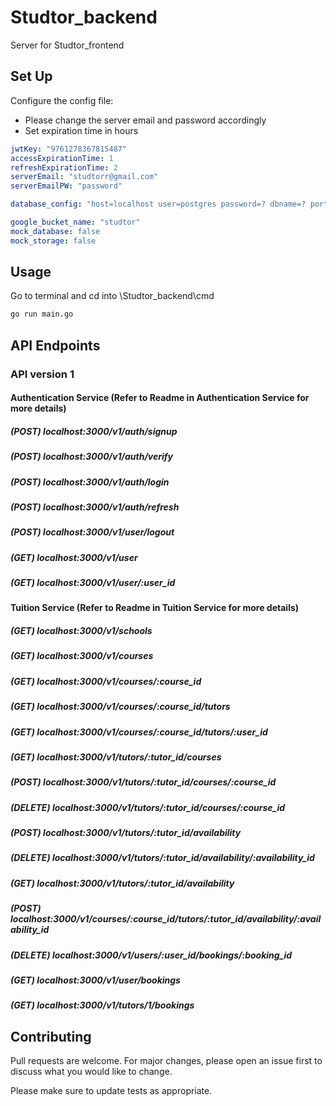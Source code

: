 # Studtor_backend

Server for Studtor_frontend 

## Set Up

Configure the config file:
* Please change the server email and password accordingly
* Set expiration time in hours
```yml
jwtKey: "9761278367815487"
accessExpirationTime: 1
refreshExpirationTime: 2
serverEmail: "studtorr@gmail.com"
serverEmailPW: "password"

database_config: "host=localhost user=postgres password=? dbname=? port=5432 sslmode=disable TimeZone=Asia/Shanghai"

google_bucket_name: "studtor"
mock_database: false
mock_storage: false
```

## Usage
Go to terminal and cd into \Studtor_backend\cmd
```bash
go run main.go
```

## API Endpoints
### API version 1

#### Authentication Service (Refer to Readme in Authentication Service for more details)

##### (POST) localhost:3000/v1/auth/signup

##### (POST) localhost:3000/v1/auth/verify

##### (POST) localhost:3000/v1/auth/login

##### (POST) localhost:3000/v1/auth/refresh

##### (POST) localhost:3000/v1/user/logout

##### (GET) localhost:3000/v1/user

##### (GET) localhost:3000/v1/user/:user_id

#### Tuition Service (Refer to Readme in Tuition Service for more details)

##### (GET) localhost:3000/v1/schools

##### (GET) localhost:3000/v1/courses

##### (GET) localhost:3000/v1/courses/:course_id

##### (GET) localhost:3000/v1/courses/:course_id/tutors

##### (GET) localhost:3000/v1/courses/:course_id/tutors/:user_id

##### (GET) localhost:3000/v1/tutors/:tutor_id/courses

##### (POST) localhost:3000/v1/tutors/:tutor_id/courses/:course_id

##### (DELETE) localhost:3000/v1/tutors/:tutor_id/courses/:course_id

##### (POST) localhost:3000/v1/tutors/:tutor_id/availability

##### (DELETE) localhost:3000/v1/tutors/:tutor_id/availability/:availability_id

##### (GET) localhost:3000/v1/tutors/:tutor_id/availability

##### (POST) localhost:3000/v1/courses/:course_id/tutors/:tutor_id/availability/:availability_id

##### (DELETE) localhost:3000/v1/users/:user_id/bookings/:booking_id

##### (GET) localhost:3000/v1/user/bookings

##### (GET) localhost:3000/v1/tutors/1/bookings

## Contributing
Pull requests are welcome. For major changes, please open an issue first to discuss what you would like to change.

Please make sure to update tests as appropriate.
